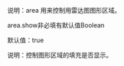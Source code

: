 说明：area 用来控制用雷达图图形区域。

<p class='ev_expand_title'>area.show<span class='ev_expand_required'>非必填</span><span class='ev_expand_defaults'>有默认值</span><span class='ev_expand_type'>Boolean</span>
<p class='ev_expand_introduce'>默认值：true</code>
<p class='ev_expand_introduce'>说明：控制图形区域的填充是否显示。